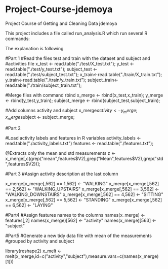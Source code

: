 Project-Course-jdemoya
======================

Project Course of Getting and Cleaning Data jdemoya

This project includes a file called run_analysis.R which run several R commands:

The explanation is following 

#Part 1
#Read the files test and train with the dataset and subject and #activities file
x_test <- read.table("./test/X_test.txt");
y_test <- read.table("./test/y_test.txt");
subject_test <-read.table("./test/subject_test.txt");
x_train<-read.table("./train/X_train.txt");
y_train<-read.table("./train/y_train.txt");
subject_train<-read.table("./train/subject_train.txt");

#Merge files with command rbind
x_merge <- rbind(x_test,x_train);
y_merge <- rbind(y_test,y_train);
subject_merge <- rbind(subject_test,subject_train);

#Add columns activity and subject
x_merge$activity <- y_merge;
x_merge$subject <- subject_merge;

#Part 2

#Load activity labels and features in R variables
activity_labels <- read.table("./activity_labels.txt")
features <- read.table("./features.txt");

@Extracts only the mean and std measurements
z <- x_merge[,c(grep("mean",features$V2),grep("Mean",features$V2),grep("std",features$V2))];

#Part 3
#Assign activity description at the last column

x_merge[x_merge[,562] == 1,562] <- "WALKING"
x_merge[x_merge[,562] == 2,562] <- "WALKING_UPSTAIRS"
x_merge[x_merge[,562] == 3,562] <- "WALKING_DOWNSTAIRS"
x_merge[x_merge[,562] == 4,562] <- "SITTING"
x_merge[x_merge[,562] == 5,562] <- "STANDING"
x_merge[x_merge[,562] == 6,562] <- "LAYING"

#Part4 
#Assign features names to the columns
names(x_merge) <- features[,2]
names(x_merge)[562] <- "activity"
names(x_merge)[563] <- "subject"

#Part5
#Generate a new tidy data file with mean of the measurements #grouped by activity and subject

library(reshape2)
x_melt <- melt(x_merge,id=c("activity","subject"),measure.vars=c(names(x_merge)[1]))
